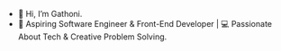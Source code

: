 - 👋 Hi, I’m Gathoni.
- 🌱 Aspiring Software Engineer & Front-End Developer | 💻 Passionate About Tech & Creative Problem Solving.
  

<!---
Sonnieperis/Sonnieperis is a ✨ special ✨ repository because its `README.md` (this file) appears on your GitHub profile
You can click the Preview link to take a look at your changes
--->
